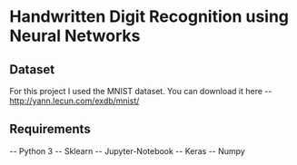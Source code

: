 # Handwritten Digit Recognition using Neural Networks

## Dataset
For this project I used the MNIST dataset. You can download it here -- <http://yann.lecun.com/exdb/mnist/>

## Requirements
-- Python 3
-- Sklearn
-- Jupyter-Notebook
-- Keras
-- Numpy


